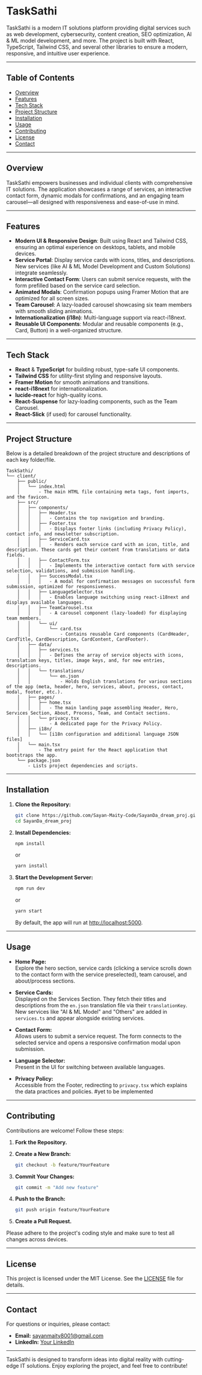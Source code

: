 # TaskSathi

TaskSathi is a modern IT solutions platform providing digital services such as web development, cybersecurity, content creation, SEO optimization, AI & ML model development, and more. The project is built with React, TypeScript, Tailwind CSS, and several other libraries to ensure a modern, responsive, and intuitive user experience.

---

## Table of Contents

- [Overview](#overview)
- [Features](#features)
- [Tech Stack](#tech-stack)
- [Project Structure](#project-structure)
- [Installation](#installation)
- [Usage](#usage)
- [Contributing](#contributing)
- [License](#license)
- [Contact](#contact)

---

## Overview

TaskSathi empowers businesses and individual clients with comprehensive IT solutions. The application showcases a range of services, an interactive contact form, dynamic modals for confirmations, and an engaging team carousel—all designed with responsiveness and ease-of-use in mind.

---

## Features

- **Modern UI & Responsive Design**: Built using React and Tailwind CSS, ensuring an optimal experience on desktops, tablets, and mobile devices.
- **Service Portal**: Display service cards with icons, titles, and descriptions. New services (like AI & ML Model Development and Custom Solutions) integrate seamlessly.
- **Interactive Contact Form**: Users can submit service requests, with the form prefilled based on the service card selection.
- **Animated Modals**: Confirmation popups using Framer Motion that are optimized for all screen sizes.
- **Team Carousel**: A lazy-loaded carousel showcasing six team members with smooth sliding animations.
- **Internationalization (i18n)**: Multi-language support via react-i18next.
- **Reusable UI Components**: Modular and reusable components (e.g., Card, Button) in a well-organized structure.

---

## Tech Stack

- **React** & **TypeScript** for building robust, type-safe UI components.
- **Tailwind CSS** for utility-first styling and responsive layouts.
- **Framer Motion** for smooth animations and transitions.
- **react-i18next** for internationalization.
- **lucide-react** for high-quality icons.
- **React-Suspense** for lazy-loading components, such as the Team Carousel.
- **React-Slick** (if used) for carousel functionality.

---

## Project Structure

Below is a detailed breakdown of the project structure and descriptions of each key folder/file.

```
TaskSathi/
└── client/
    ├── public/
    │   └── index.html
    │       - The main HTML file containing meta tags, font imports, and the favicon.
    ├── src/
    │   ├── components/
    │   │   ├── Header.tsx
    │   │   │   - Contains the top navigation and branding.
    │   │   ├── Footer.tsx
    │   │   │   - Displays footer links (including Privacy Policy), contact info, and newsletter subscription.
    │   │   ├── ServiceCard.tsx
    │   │   │   - Renders each service card with an icon, title, and description. These cards get their content from translations or data fields.
    │   │   ├── ContactForm.tsx
    │   │   │   - Implements the interactive contact form with service selection, validations, and submission handling.
    │   │   ├── SuccessModal.tsx
    │   │   │   - A modal for confirmation messages on successful form submission, optimized for responsiveness.
    │   │   ├── LanguageSelector.tsx
    │   │   │   - Enables language switching using react-i18next and displays available languages.
    │   │   ├── TeamCarousel.tsx
    │   │   │   - A carousel component (lazy-loaded) for displaying team members.
    │   │   └── ui/
    │   │       └── card.tsx
    │   │           - Contains reusable Card components (CardHeader, CardTitle, CardDescription, CardContent, CardFooter).
    │   ├── data/
    │   │   ├── services.ts
    │   │   │   - Defines the array of service objects with icons, translation keys, titles, image keys, and, for new entries, descriptions.
    │   │   └── translations/
    │   │       └── en.json
    │   │           - Holds English translations for various sections of the app (meta, header, hero, services, about, process, contact, modal, footer, etc.).
    │   ├── pages/
    │   │   ├── home.tsx
    │   │   │   - The main landing page assembling Header, Hero, Services Section, About, Process, Team, and Contact sections.
    │   │   └── privacy.tsx
    │   │       - A dedicated page for the Privacy Policy.
    │   ├── i18n/
    │   │   └── [i18n configuration and additional language JSON files]
    │   └── main.tsx
    │       - The entry point for the React application that bootstraps the app.
    └── package.json
        - Lists project dependencies and scripts.
```

---

## Installation

1. **Clone the Repository:**

   ```bash
   git clone https://github.com/Sayan-Maity-Code/SayanDa_dream_proj.git
   cd SayanDa_dream_proj
   ```

2. **Install Dependencies:**

   ```bash
   npm install
   ```
   or
   ```bash
   yarn install
   ```

3. **Start the Development Server:**

   ```bash
   npm run dev
   ```
   or
   ```bash
   yarn start
   ```

   By default, the app will run at [http://localhost:5000](http://localhost:5000).

---

## Usage

- **Home Page:**  
  Explore the hero section, service cards (clicking a service scrolls down to the contact form with the service preselected), team carousel, and about/process sections.

- **Service Cards:**  
  Displayed on the Services Section. They fetch their titles and descriptions from the `en.json` translation file via their `translationKey`. New services like "AI & ML Model" and "Others" are added in `services.ts` and appear alongside existing services.

- **Contact Form:**  
  Allows users to submit a service request. The form connects to the selected service and opens a responsive confirmation modal upon submission.

- **Language Selector:**  
  Present in the UI for switching between available languages.

- **Privacy Policy:**  
  Accessible from the Footer, redirecting to `privacy.tsx` which explains the data practices and policies. #yet to be implemented

---

## Contributing

Contributions are welcome! Follow these steps:

1. **Fork the Repository.**
2. **Create a New Branch:**

   ```bash
   git checkout -b feature/YourFeature
   ```

3. **Commit Your Changes:**

   ```bash
   git commit -m "Add new feature"
   ```

4. **Push to the Branch:**

   ```bash
   git push origin feature/YourFeature
   ```

5. **Create a Pull Request.**

Please adhere to the project's coding style and make sure to test all changes across devices.

---

## License

This project is licensed under the MIT License. See the [LICENSE](LICENSE) file for details.

---

## Contact

For questions or inquiries, please contact:

- **Email:** sayanmaity8001@gmail.com
- **LinkedIn:** [Your LinkedIn](https://www.linkedin.com/in/sayan-maity-756b8b244/)

---

TaskSathi is designed to transform ideas into digital reality with cutting-edge IT solutions. Enjoy exploring the project, and feel free to contribute!
